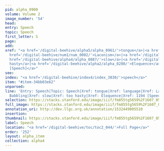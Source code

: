 ```yaml
---
pid: alpha_0900
volume: Volume 2
image_number: '54'
head: 
entry: Speech
topic: Speech
first_letter: S
page: 
add: 
xref: "<a href='/digital-beehive/alpha5/alpha_0961/'>tongue</a>|<a href='/digital-beehive/alpha3/alpha_0508/'>language</a>|<a
  href='/digital-beehive/num1/num_0002/'>Laconism</a>|<a href='/digital-beehive/alpha1/alpha_0050/'>Babbling</a>|<a
  href='/digital-beehive/alpha4/alpha_0887/'>slow</a>|<a href='/digital-beehive/alpha5/alpha_0962/'>too
  hasty</a>|<a href='/digital-beehive/alpha2/alpha_0280/'>Eloquence</a>|<a href='/digital-beehive/toc/toc2_232/'>1194
  [Speech]</a>"
see: 
index: "<a href='/digital-beehive/index4/index_3830/'>speech</a>"
item: "#item-34bb03e62"
unparsed: 
line: 'Entry: Speech|Topic: Speech|Xref: tongue|Xref: language|Xref: Laconism|Xref:
  Babbling|Xref: slow|Xref: too hasty|Xref: Eloquence|Xref: 1194 [Speech]|Index: speech|#item-34bb03e62'
selection: https://stacks.stanford.edu/image/iiif/fm855tg5659%2F1607_0521/750,4006,2979,846/full/0/default.jpg
full_image: https://stacks.stanford.edu/image/iiif/fm855tg5659%2F1607_0521/full/full/0/default.jpg
annotation_uri: http://dev.llgc.org.uk/annotation/1532449805510
insertion: 
thumbnail: https://stacks.stanford.edu/image/iiif/fm855tg5659%2F1607_0521/750,4006,600,180/250,/0/default.jpg
label: Speech
location: "<a href='/digital-beehive/toc/toc2_044/'>Full Page</a>"
order: '252'
layout: alpha_item
collection: alpha4
---
```

